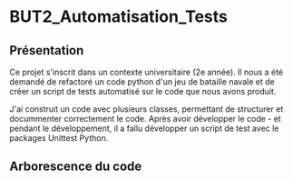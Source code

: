 # BUT2_Automatisation_Tests

## Présentation

Ce projet s'inscrit dans un contexte universitaire (2e année). Il nous a été demandé de refactoré un code python d'un jeu de bataille navale et de créer un script de tests automatisé sur le code que nous avons produit.

J'ai construit un code avec plusieurs classes, permettant de structurer et docummenter correctement le code. Après avoir développer le code - et pendant le développement, il a fallu développer un script de test avec le packages Unittest Python.

## Arborescence du code

